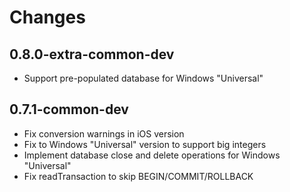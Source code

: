 # Changes

## 0.8.0-extra-common-dev

- Support pre-populated database for Windows "Universal"

## 0.7.1-common-dev

- Fix conversion warnings in iOS version
- Fix to Windows "Universal" version to support big integers
- Implement database close and delete operations for Windows "Universal"
- Fix readTransaction to skip BEGIN/COMMIT/ROLLBACK

